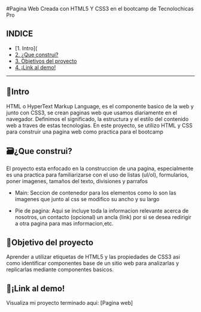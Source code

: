 #Pagina Web
Creada con HTML5 Y CSS3 en el bootcamp de Tecnolochicas Pro

## INDICE
* [1. Intro](
* [2. ¿Que construi?](https://github.com/EstefaniaLeonR/KirbyWebPage/edit/main/README.md#%EF%B8%8Fque-construi)
* [3. Objetivos del proyecto](https://github.com/EstefaniaLeonR/KirbyWebPage/edit/main/README.md#objetivo-del-proyecto)
* [4. ¡Link al demo!](https://github.com/EstefaniaLeonR/KirbyWebPage/edit/main/README.md#link-al-demo)
***

## 📖Intro
HTML o HyperText Markup Language, es el componente basico de la web y junto con CSS3, se crean paginas web que usamos diariamente en el navegador. Definimos el significado, la estructura y el estilo del contenido web a traves de estas tecnologias.
En este proyecto, se utilizo HTML y CSS para construir una pagina web como practica para el bootcamp

## 🗃️¿Que construi?
El proyecto esta enfocado en la construccion de una pagina, especialmente es una practica para familiarizarse con el uso de listas (ul/ol), formularios, poner imagenes, tamaños del texto, divisiones y parrafos 

* Main: Seccion de contenedor para los elementos como lo son las imagenes que junto al css se modifico su ancho y su largo

* Pie de pagina: Aqui se incluye toda la informacion relevante acerca de nosotros, un contacto (opcional) un ancla (link) por si se desea redirigir a otra pagina para mas informacion,etc.

## 📌Objetivo del proyecto
Aprender a utilizar etiquetas de HTML5 y las propiedades de CSS3 asi como identificar componentes base de un sitio web para analizarlas y replicarlas mediante componentes basicos.

## 🔗¡Link al demo! 
Visualiza mi proyecto terminado aqui: [Pagina web] 
